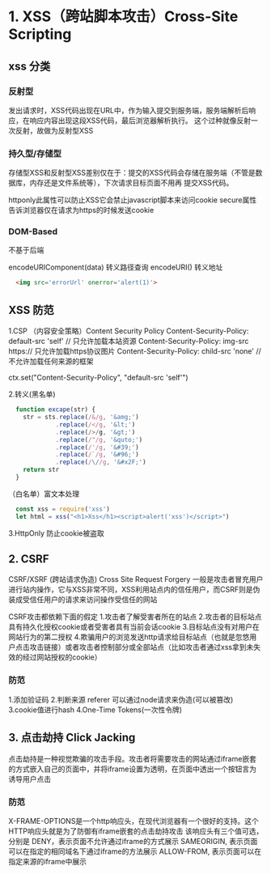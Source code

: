 <!--
 * @Author: water.li
 * @Date: 2021-09-29 22:34:31
 * @Description: 
 * @FilePath: \notebook\计算机网络\Web安全.md
-->
# 1. XSS（跨站脚本攻击）Cross-Site Scripting

## xss 分类
### 反射型

发出请求时，XSS代码出现在URL中，作为输入提交到服务端，服务端解析后响应，在响应内容出现这段XSS代码，最后浏览器解析执行。
这个过种就像反射一次反射，故做为反射型XSS

### 持久型/存储型

存储型XSS和反射型XSS差别仅在于：提交的XSS代码会存储在服务端（不管是数据库，内存还是文件系统等），下次请求目标页面不用再
提交XSS代码。

httponly此属性可以防止XSS它会禁止javascript脚本来访问cookie
secure属性告诉浏览器仅在请求为https的时候发送cookie

### DOM-Based 

不基于后端

encodeURIComponent(data) 转义路径查询
encodeURI() 转义地址

```html
  <img src='errorUrl' onerror='alert(1)'>
```
## XSS 防范
1.CSP （内容安全策略）Content Security Policy
Content-Security-Policy: default-src 'self' // 只允许加载本站资源
Content-Security-Policy: img-src https:// 只允许加载https协议图片
Content-Security-Policy: child-src 'none' //不允许加载任何来源的框架

ctx.set("Content-Security-Policy", "default-src 'self'")

2.转义(黑名单)
```javascript
  function excape(str) {
    str = sts.replace(/&/g, '&amg;')
             .replace(/</g, '&lt;')
             .replace(/>/g, '&gt;')
             .replace(/"/g, '&quto;')
             .replace(/'/g, '&#39;')
             .replace(/`/g, '&#96;')
             .replace(/\//g, '&#x2F;')
    return str
  }
```

（白名单）富文本处理
```js
  const xss = require('xss')
  let html = xss("<h1>Xss</h1><script>alert('xss')</script>")
```
3.HttpOnly 防止cookie被盗取

## 2. CSRF

CSRF/XSRF (跨站请求伪造) Cross Site Request Forgery
一般是攻击者冒充用户进行站内操作，它与XSS非常不同，XSS利用站点内的信任用户，而CSRF则是伪装成受信任用户的请求来访问操作受信任的网站

CSRF攻击都依赖下面的假定
1.攻击者了解受害者所在的站点
2.攻击者的目标站点具有持久化授权cookie或者受害者具有当前会话cookie
3.目标站点没有对用户在网站行为的第二授权
4.欺骗用户的浏览发送http请求给目标站点（也就是忽悠用户点击攻击链接）或者攻击者控制部分或全部站点（比如攻击者通过xss拿到未失效的经过网站授权的cookie）

### 防范

1.添加验证码
2.判断来源 referer 可以通过node请求来伪造(可以被篡改)
3.cookie值进行hash
4.One-Time Tokens(一次性令牌)

## 3. 点击劫持 Click Jacking
  点击劫持是一种视觉欺骗的攻击手段。攻击者将需要攻击的网站通过iframe嵌套的方式嵌入自己的页面中，并将iframe设置为透明，在页面中透出一个按钮言为诱导用户点击

### 防范
  X-FRAME-OPTIONS是一个http响应头，在现代浏览器有一个很好的支持。这个HTTP响应头就是为了防御有iframe嵌套的点击劫持攻击
    该响应头有三个值可选，分别是
    DENY，表示页面不允许通过iframe的方式展示
    SAMEORIGIN, 表示页面可以在指定的相同域名下通过iframe的方法展示
    ALLOW-FROM, 表示页面可以在指定来源的iframe中展示

